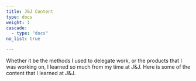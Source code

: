 ```yaml
---
title: J&J Content
type: docs
weight: 1
cascade:
  - type: "docs"
no_list: true

---
```


Whether it be the methods I used to delegate work, or the products that I was working on, I learned so much from my time at J&J. Here is some of the content that I learned at J&J.
